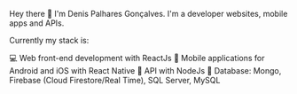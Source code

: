 Hey there 👋
I'm Denis Palhares Gonçalves. 
I'm a developer websites, mobile apps and APIs. 

Currently my stack is:

💻 Web front-end development with ReactJs
📱 Mobile applications for Android and iOS with React Native
📡 API with NodeJs
💾 Database:  Mongo, Firebase (Cloud Firestore/Real Time), SQL Server, MySQL